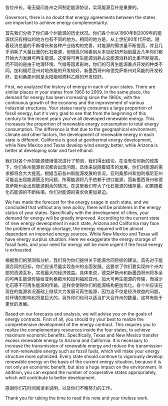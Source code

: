 各位州长，毫无疑问各州之间制定能源协议，实现能源互补是重要的。

Governors, there is no doubt that energy agreements between the states are important to achieve energy complementarity.

首先我们分析了你们各个州能源的历史状况。你们各个州从1960年到2009年的能源状况有相似的地方也有不同的地方。相同的地方是，从上世纪60年代开始，随着经济总量的不断增长和各种产业结构的完善，对能源的需求量不断提高，并且几乎消耗了大量比重的化石能源，但很高兴地看到从本世纪初开始到最近几年你们都开始大力发展可再生能源。这使得可再生能源消耗占总能源消耗的比重不断提高。而不同的是由于地理环境、气候等因素影响，你们的可再生能源重点开发的种类不同。加利福尼亚州对地热能的开发较好，新墨西哥州和德克萨斯州对风能的开发较好，亚利桑那州则是太阳能和燃料乙醇的开发较好。

First, we analyzed the history of energy in each of your states.  There are similar places in your states from 1960 to 2009. In the same place, the demand for energy has been increasing since the 1960s, with the continuous growth of the economy and the improvement of various industrial structures. Your states nearly consumes a large proportion of fossil energy, but it's very glad to see that from the beginning of this century to the recent years you've all developed renewable energy. This increases the proportion of renewable energy consumption to total energy consumption. 
The difference is that due to the geographical environment, climate and other factors, the development of renewable energy in each state is different. California is good at geothermal energy development, while New Mexico and Texas develop wind energy better, while Arizona is better at developing solar and fuel ethanol.

我们对各个州的能源使用情况进行了预测，我们得出结论，在没有任何新的政策下，你们各州能源状况都会出现问题。具体来说随着城市的发展，你们对能源的需求都将会大大提高。根据当前各州新能源发展的状况，亚利桑那州和加利福尼亚州可能会出现能源匮乏的问题，所需能源将几乎依赖于进口能源，而新墨西哥州和德克萨斯州会出现能源剩余的情况。在这里我们夸大了化石能源的储存量，如果随着化石能源的不断枯竭，你们对能源的需求会更加紧迫。

We has made the forecast for the energy usage in each state, and we concluded that without any new policy, there will be problems in the energy status of your states.
Specifically with the development of cities, your demand for energy will be greatly improved. According to the current state of new energy development in each state, Arizona and California may face the problem of energy shortage, the energy required will be almost dependent on imported energy sources. While New Mexico and Texas will have energy surplus situation.
Here we exaggerate the energy storage of fossil fuels, and your need for energy will be more urgent if the fossil energy is exhausted.

根据我们的预测和分析，我们将为你们提供关于能源合同目标的建议。首先对于能源合同的目标，你们应该尽量实现各州的全面发展。这要求了你们要实现四个州内部的资源互补，实现最大的经济效益。具体来说，德克萨斯州和新墨西哥州将多余的可再生能源传输给亚利桑那州和加利福尼亚州。加大可再生能源的传输，而减少化石等不可再生能源的传输，这样会使得你们的能源结构更加优化。各个州应该在现在的能源状况基础上继续大力发展可再生能源，因为这不仅是经济效益的问题，对环境的影响也将是巨大的。另外你们也可以适当扩大合作州的数量，这样有助于更优的发展。

Based on our forecasts and analysis, we will advise you on the goals of energy contracts. First of all, you should try your best to realize the comprehensive development of the energy contract. This requires you to realize the complementary resources inside the four states, to achieve maximum economic benefits. Specifically, Texas and New Mexico transfer excess renewable energy to Arizona and California.
It is necessary to increase the transmission of renewable energy and reduce the transmission of non-renewable energy such as fossil fuels, which will make your energy structure more optimized.
Every state should continue to vigorously develop renewable energy on the basis of the current energy situation, because it is not only an economic benefit, but also a huge impact on the environment. In addition, you can expand the number of cooperative states appropriately, which will contribute to better development.

感谢你们花时间阅读本说明，以及你们不懈努力的工作。

Thank you for taking the time to read this note and your tireless work.
